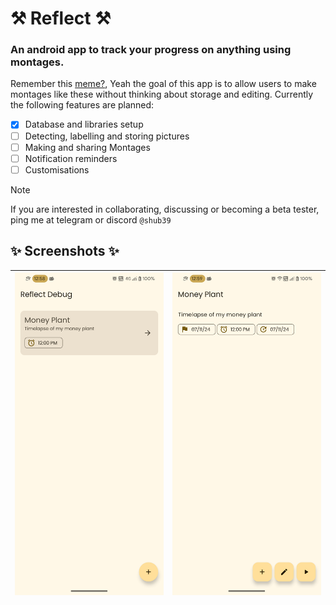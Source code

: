 # ⚒️ Reflect ⚒️

### An android app to track your progress on anything using montages.

Remember this [meme?](https://www.youtube.com/watch?v=65nfbW-27ps&pp=ygURYWdlIDEyIHRvIG1hcnJpZWQ%3D), Yeah the goal of this app is to allow users to make montages like these without thinking about storage and editing.
Currently the following features are planned: 

- [x] Database and libraries setup
- [ ] Detecting, labelling and storing pictures
- [ ] Making and sharing Montages
- [ ] Notification reminders
- [ ] Customisations

> [!NOTE]
> If you are interested in collaborating, discussing or becoming a beta tester, ping me at telegram or discord `@shub39`

## ✨ Screenshots ✨

| ![1](fastlane/metadata/android/en-US/images/phoneScreenshots/1.png) | ![2](fastlane/metadata/android/en-US/images/phoneScreenshots/2.png) |
|:-------------------------------------------------------------------:|:-------------------------------------------------------------------:|
